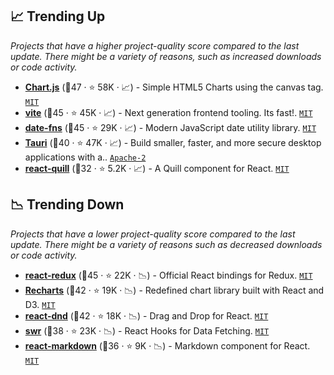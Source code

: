 ## 📈 Trending Up

_Projects that have a higher project-quality score compared to the last update. There might be a variety of reasons, such as increased downloads or code activity._

- <b><a href="https://github.com/chartjs/Chart.js">Chart.js</a></b> (🥇47 ·  ⭐ 58K · 📈) - Simple HTML5 Charts using the canvas tag. <code><a href="http://bit.ly/34MBwT8">MIT</a></code>
- <b><a href="https://github.com/vitejs/vite">vite</a></b> (🥇45 ·  ⭐ 45K · 📈) - Next generation frontend tooling. Its fast!. <code><a href="http://bit.ly/34MBwT8">MIT</a></code>
- <b><a href="https://github.com/date-fns/date-fns">date-fns</a></b> (🥈45 ·  ⭐ 29K · 📈) - Modern JavaScript date utility library. <code><a href="http://bit.ly/34MBwT8">MIT</a></code>
- <b><a href="https://github.com/tauri-apps/tauri">Tauri</a></b> (🥇40 ·  ⭐ 47K · 📈) - Build smaller, faster, and more secure desktop applications with a.. <code><a href="http://bit.ly/3nYMfla">Apache-2</a></code>
- <b><a href="https://github.com/zenoamaro/react-quill">react-quill</a></b> (🥈32 ·  ⭐ 5.2K · 📈) - A Quill component for React. <code><a href="http://bit.ly/34MBwT8">MIT</a></code>

## 📉 Trending Down

_Projects that have a lower project-quality score compared to the last update. There might be a variety of reasons such as decreased downloads or code activity._

- <b><a href="https://github.com/reduxjs/react-redux">react-redux</a></b> (🥇45 ·  ⭐ 22K · 📉) - Official React bindings for Redux. <code><a href="http://bit.ly/34MBwT8">MIT</a></code>
- <b><a href="https://github.com/recharts/recharts">Recharts</a></b> (🥇42 ·  ⭐ 19K · 📉) - Redefined chart library built with React and D3. <code><a href="http://bit.ly/34MBwT8">MIT</a></code>
- <b><a href="https://github.com/react-dnd/react-dnd">react-dnd</a></b> (🥇42 ·  ⭐ 18K · 📉) - Drag and Drop for React. <code><a href="http://bit.ly/34MBwT8">MIT</a></code>
- <b><a href="https://github.com/vercel/swr">swr</a></b> (🥉38 ·  ⭐ 23K · 📉) - React Hooks for Data Fetching. <code><a href="http://bit.ly/34MBwT8">MIT</a></code>
- <b><a href="https://github.com/remarkjs/react-markdown">react-markdown</a></b> (🥈36 ·  ⭐ 9K · 📉) - Markdown component for React. <code><a href="http://bit.ly/34MBwT8">MIT</a></code>

